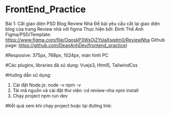 # FrontEnd_Practice
Bài 1: Cắt giao diện PSD Blog Review Nhà
Đề bài yêu cầu cắt lại giao diện blog của trang Review nhà với figma
Thực hiện bởi: Đinh Thế Anh
Figma/PSD/Template: https://www.figma.com/file/OqoskP3WsOjZYsIaXsqdm0/ReviewNha
Github page: https://github.com/DeanAnhDev/frontend_practice)

#Resposive: 
375px, 768px, 1024px, màn hình PC

#Các plugins, libraries đã sử dụng:
Vuejs3, Html5, TailwindCss 

#Hướng dẫn sử dụng:
1. Cài đặt Node.js:
node -v
npm -v
2. Tải mã nguồn và cài đặt thư viện:
cd review-nha
npm install
3. Chạy project
npm run dev

#Kết quả xem khi chạy project hoặc tại đường link: 
